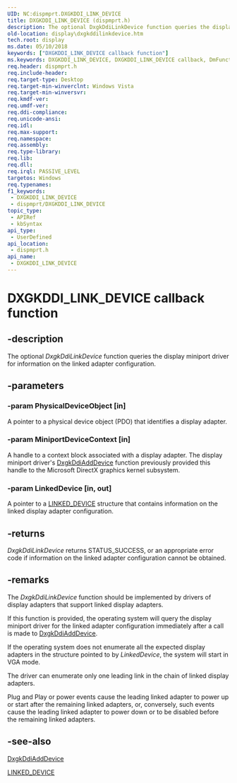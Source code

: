 ```yaml
---
UID: NC:dispmprt.DXGKDDI_LINK_DEVICE
title: DXGKDDI_LINK_DEVICE (dispmprt.h)
description: The optional DxgkDdiLinkDevice function queries the display miniport driver for information on the linked adapter configuration.
old-location: display\dxgkddilinkdevice.htm
tech.root: display
ms.date: 05/10/2018
keywords: ["DXGKDDI_LINK_DEVICE callback function"]
ms.keywords: DXGKDDI_LINK_DEVICE, DXGKDDI_LINK_DEVICE callback, DmFunctions_3dcba945-b441-49a2-9d1e-af0ff235136c.xml, DxgkDdiLinkDevice, DxgkDdiLinkDevice callback function [Display Devices], display.dxgkddilinkdevice, dispmprt/DxgkDdiLinkDevice
req.header: dispmprt.h
req.include-header: 
req.target-type: Desktop
req.target-min-winverclnt: Windows Vista
req.target-min-winversvr: 
req.kmdf-ver: 
req.umdf-ver: 
req.ddi-compliance: 
req.unicode-ansi: 
req.idl: 
req.max-support: 
req.namespace: 
req.assembly: 
req.type-library: 
req.lib: 
req.dll: 
req.irql: PASSIVE_LEVEL
targetos: Windows
req.typenames: 
f1_keywords:
 - DXGKDDI_LINK_DEVICE
 - dispmprt/DXGKDDI_LINK_DEVICE
topic_type:
 - APIRef
 - kbSyntax
api_type:
 - UserDefined
api_location:
 - dispmprt.h
api_name:
 - DXGKDDI_LINK_DEVICE
---
```


# DXGKDDI_LINK_DEVICE callback function


## -description

The optional <i>DxgkDdiLinkDevice</i> function queries the display miniport driver for information on the linked adapter configuration.

## -parameters

### -param PhysicalDeviceObject [in]


A pointer to a physical device object (PDO) that identifies a display adapter.

### -param MiniportDeviceContext [in]


A handle to a context block associated with a display adapter. The display miniport driver's <a href="/windows-hardware/drivers/ddi/dispmprt/nc-dispmprt-dxgkddi_add_device">DxgkDdiAddDevice</a> function previously provided this handle to the Microsoft DirectX graphics kernel subsystem.

### -param LinkedDevice [in, out]


A pointer to a <a href="/windows-hardware/drivers/ddi/dispmprt/ns-dispmprt-_linked_device">LINKED_DEVICE</a> structure that contains information on the linked display adapter configuration.

## -returns

<i>DxgkDdiLinkDevice</i> returns STATUS_SUCCESS, or an appropriate error code if information on the linked adapter configuration cannot be obtained.

## -remarks

The <i>DxgkDdiLinkDevice</i> function should be implemented by drivers of display adapters that support linked display adapters.

If this function is provided, the operating system will query the display miniport driver for the linked adapter configuration immediately after a call is made to <a href="/windows-hardware/drivers/ddi/dispmprt/nc-dispmprt-dxgkddi_add_device">DxgkDdiAddDevice</a>.

If the operating system does not enumerate all the expected display adapters in the structure pointed to by <i>LinkedDevice</i>, the system will start in VGA mode.

The driver can enumerate only one leading link in the chain of linked display adapters.

Plug and Play or power events cause the leading linked adapter to power up or start after the remaining linked adapters, or, conversely, such events cause the leading linked adapter to power down or to be disabled before the remaining linked adapters.

## -see-also

<a href="/windows-hardware/drivers/ddi/dispmprt/nc-dispmprt-dxgkddi_add_device">DxgkDdiAddDevice</a>



<a href="/windows-hardware/drivers/ddi/dispmprt/ns-dispmprt-_linked_device">LINKED_DEVICE</a>

